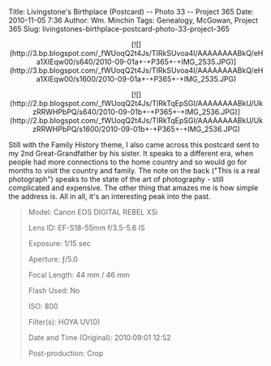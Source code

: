 Title: Livingstone's Birthplace (Postcard) -- Photo 33 -- Project 365
Date: 2010-11-05 7:36
Author: Wm. Minchin
Tags: Genealogy, McGowan, Project 365
Slug: livingstones-birthplace-postcard-photo-33-project-365

<div class="separator" style="clear: both; text-align: center;">

<p>
[![](http://3.bp.blogspot.com/_fWUoqQ2t4Js/TIRkSUvoa4I/AAAAAAAABkQ/eHa1XIEqw00/s640/2010-09-01a+-+P365+-+IMG_2535.JPG)](http://3.bp.blogspot.com/_fWUoqQ2t4Js/TIRkSUvoa4I/AAAAAAAABkQ/eHa1XIEqw00/s1600/2010-09-01a+-+P365+-+IMG_2535.JPG)

</div>

<div class="separator" style="clear: both; text-align: center;">

<p>
[![](http://2.bp.blogspot.com/_fWUoqQ2t4Js/TIRkTqEpSGI/AAAAAAAABkU/UkzRRWHPbPQ/s640/2010-09-01b+-+P365+-+IMG_2536.JPG)](http://2.bp.blogspot.com/_fWUoqQ2t4Js/TIRkTqEpSGI/AAAAAAAABkU/UkzRRWHPbPQ/s1600/2010-09-01b+-+P365+-+IMG_2536.JPG)

</div>

Still with the Family History theme, I also came across this postcard
sent to my 2nd Great-Grandfather by his sister. It speaks to a different
era, when people had more connections to the home country and so would
go for months to visit the country and family. The note on the back
("This is a real photograph") speaks to the state of the art of
photography - still complicated and expensive. The other thing that
amazes me is how simple the address is. All in all, it's an interesting
peak into the past.

> 
> <span style="color: #666666;">Model: </span>Canon EOS DIGITAL REBEL
> XSi
>
> <span style="color: #666666;">Lens ID: </span>EF-S18-55mm f/3.5-5.6
> IS
>
> <span style="color: #666666;">Exposure: </span>1/15 sec
>
> <span style="color: #666666;">Aperture: </span>ƒ/5.0
>
> <span style="color: #666666;">Focal Length: </span>44 mm / 46 mm
>
> <span style="color: #666666;">Flash Used: </span>No
>
> <span style="color: #666666;">ISO: </span>800
>
> <span style="color: #666666;">Filter(s): </span>HOYA UV(0)
>
> <span style="color: #666666;">Date and Time
> (Original): </span>2010:09:01 12:52
>
> 
>
> <span style="color: #666666;">Post-production: </span>Crop
>
> <p>

